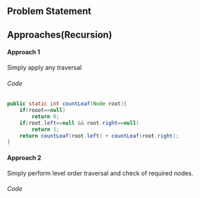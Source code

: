 ## Problem Statement

## Approaches(Recursion)
#### Approach 1
Simply apply any traversal

###### Code
```java
public static int countLeaf(Node root){
	if(rooot==null)
		return 0;
	if(root.left==null && root.right==null)
		return 1;
	return countLeaf(root.left) + countLeaf(root.right);
}
```

#### Approach 2
Simply perform level order traversal and check of required nodes.

###### Code
```java
```